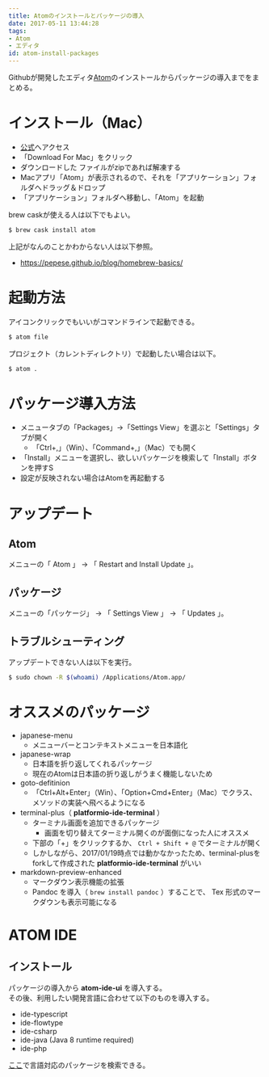 ```yaml
---
title: Atomのインストールとパッケージの導入
date: 2017-05-11 13:44:28
tags:
- Atom
- エディタ
id: atom-install-packages
---
```


Githubが開発したエディタ[Atom](https://atom.io/)のインストールからパッケージの導入までをまとめる。

<!-- more -->

# インストール（Mac）

- [公式](https://atom.io)へアクセス
- 「Download For Mac」をクリック
- ダウンロードした ファイルがzipであれば解凍する
- Macアプリ「Atom」が表示されるので、それを「アプリケーション」フォルダへドラッグ＆ドロップ
- 「アプリケーション」フォルダへ移動し、「Atom」を起動

brew caskが使える人は以下でもよい。

```sh
$ brew cask install atom
```

上記がなんのことかわからない人は以下参照。

- https://pepese.github.io/blog/homebrew-basics/

# 起動方法

アイコンクリックでもいいがコマンドラインで起動できる。

```sh
$ atom file
```

プロジェクト（カレントディレクトリ）で起動したい場合は以下。

```sh
$ atom .
```

# パッケージ導入方法

- メニュータブの「Packages」->「Settings View」を選ぶと「Settings」タブが開く
    - 「Ctrl+,」（Win）、「Command+,」（Mac）でも開く
- 「Install」メニューを選択し、欲しいパッケージを検索して「Install」ボタンを押すS
- 設定が反映されない場合はAtomを再起動する

# アップデート

## Atom

メニューの「 Atom 」 -> 「 Restart and Install Update 」。

## パッケージ

メニューの「パッケージ」 -> 「 Settings View 」 -> 「 Updates 」。

## トラブルシューティング

アップデートできない人は以下を実行。

```sh
$ sudo chown -R $(whoami) /Applications/Atom.app/
```

# オススメのパッケージ

- japanese-menu
    - メニューバーとコンテキストメニューを日本語化
- japanese-wrap
    - 日本語を折り返してくれるパッケージ
    - 現在のAtomは日本語の折り返しがうまく機能しないため
- goto-defitinion
    - 「Ctrl+Alt+Enter」（Win）、「Option+Cmd+Enter」（Mac）でクラス、メソッドの実装へ飛べるようになる
- terminal-plus（ **platformio-ide-terminal** ）
    - ターミナル画面を追加できるパッケージ
        - 画面を切り替えてターミナル開くのが面倒になった人にオススメ
    - 下部の「+」をクリックするか、 `Ctrl + Shift + @` でターミナルが開く
    - しかしながら、2017/01/19時点では動かなかったため、terminal-plusをforkして作成された **platformio-ide-terminal** がいい
- markdown-preview-enhanced
    - マークダウン表示機能の拡張
    - Pandoc を導入（ `brew install pandoc` ）することで、 Tex 形式のマークダウンも表示可能になる

# ATOM IDE

## インストール

パッケージの導入から **atom-ide-ui** を導入する。  
その後、利用したい開発言語に合わせて以下のものを導入する。

- ide-typescript
- ide-flowtype
- ide-csharp
- ide-java (Java 8 runtime required)
- ide-php

[ここ](https://atom.io/packages/search?q=IDE)で言語対応のパッケージを検索できる。
